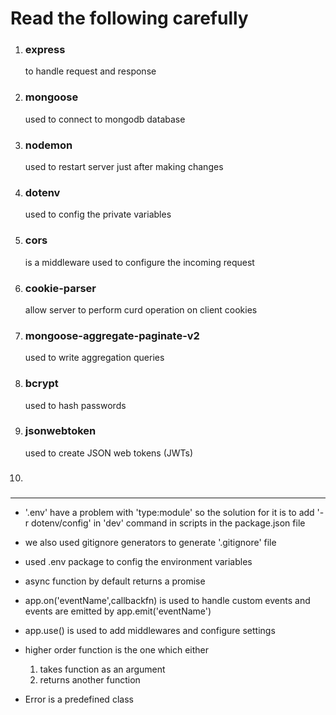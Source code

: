# Read the following carefully

1. ### express
    to handle request and response

2. ### mongoose 
    used to connect to mongodb database

3. ### nodemon
    used to restart server just after making changes  

4. ### dotenv
    used to config the private variables

5. ### cors
    is a middleware used to configure the incoming request 

6. ### cookie-parser
    allow server to perform curd operation on client cookies

7. ### mongoose-aggregate-paginate-v2
    used to write aggregation queries 

8. ### bcrypt
    used to hash passwords

9. ### jsonwebtoken
    used to create JSON web tokens (JWTs)
    
10. ###  

---

- '.env' have a problem with 'type:module' so the solution for it is to add '-r dotenv/config' in 'dev' command in scripts in the package.json file

- we also used gitignore generators to generate '.gitignore' file

- used .env package to config the environment variables

- async function by default returns a promise

- app.on('eventName',callbackfn) is used to handle custom events and events are emitted by app.emit('eventName')

- app.use() is used to add middlewares and configure settings

- higher order function is the one which either 
    1. takes function as an argument 
    2. returns another function 

- Error is a predefined class 
